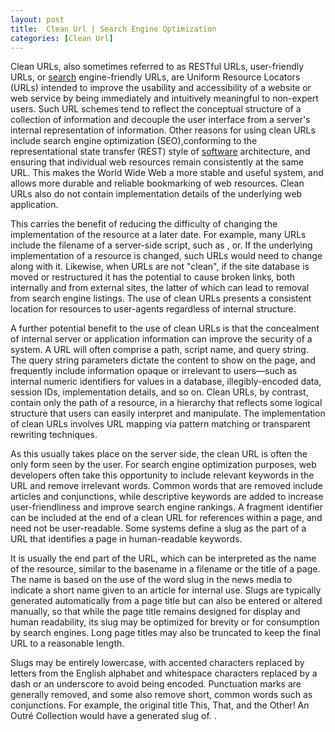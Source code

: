 ```yaml
---
layout: post
title:  Clean Url | Search Engine Optimization
categories: [Clean Url]
---
```


Clean URLs, also sometimes referred to as RESTful URLs, user-friendly URLs, or [search](https://search-engine-optimization-blog.github.io/Audio-Search-Engine) engine-friendly URLs, are Uniform Resource Locators (URLs) intended to improve the usability and accessibility of a website or web service by being immediately and intuitively meaningful to non-expert users. Such URL schemes tend to reflect the conceptual structure of a collection of information and decouple the user interface from a server's internal representation of information. Other reasons for using clean URLs include search engine optimization (SEO),conforming to the representational state transfer (REST) style of [software](https://python-software.github.io/Eric-Software) architecture, and ensuring that individual web resources remain consistently at the same URL. This makes the World Wide Web a more stable and useful system, and allows more durable and reliable bookmarking of web resources. Clean URLs also do not contain implementation details of the underlying web application.

This carries the benefit of reducing the difficulty of changing the implementation of the resource at a later date. For example, many URLs include the filename of a server-side script, such as , or. If the underlying implementation of a resource is changed, such URLs would need to change along with it. Likewise, when URLs are not "clean", if the site database is moved or restructured it has the potential to cause broken links, both internally and from external sites, the latter of which can lead to removal from search engine listings. The use of clean URLs presents a consistent location for resources to user-agents regardless of internal structure.

A further potential benefit to the use of clean URLs is that the concealment of internal server or application information can improve the security of a system. A URL will often comprise a path, script name, and query string. The query string parameters dictate the content to show on the page, and frequently include information opaque or irrelevant to users—such as internal numeric identifiers for values in a database, illegibly-encoded data, session IDs, implementation details, and so on. Clean URLs, by contrast, contain only the path of a resource, in a hierarchy that reflects some logical structure that users can easily interpret and manipulate. The implementation of clean URLs involves URL mapping via pattern matching or transparent rewriting techniques.

As this usually takes place on the server side, the clean URL is often the only form seen by the user. For search engine optimization purposes, web developers often take this opportunity to include relevant keywords in the URL and remove irrelevant words. Common words that are removed include articles and conjunctions, while descriptive keywords are added to increase user-friendliness and improve search engine rankings. A fragment identifier can be included at the end of a clean URL for references within a page, and need not be user-readable. Some systems define a slug as the part of a URL that identifies a page in human-readable keywords.

It is usually the end part of the URL, which can be interpreted as the name of the resource, similar to the basename in a filename or the title of a page. The name is based on the use of the word slug in the news media to indicate a short name given to an article for internal use. Slugs are typically generated automatically from a page title but can also be entered or altered manually, so that while the page title remains designed for display and human readability, its slug may be optimized for brevity or for consumption by search engines. Long page titles may also be truncated to keep the final URL to a reasonable length.

Slugs may be entirely lowercase, with accented characters replaced by letters from the English alphabet and whitespace characters replaced by a dash or an underscore to avoid being encoded. Punctuation marks are generally removed, and some also remove short, common words such as conjunctions. For example, the original title This, That, and the Other! An Outré Collection would have a generated slug of. .

